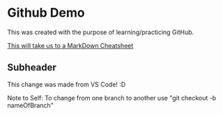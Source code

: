 # Github Demo

This was created with the purpose of learning/practicing GitHub.

[This will take us to a MarkDown Cheatsheet](https://github.com/adam-p/markdown-here/wiki/Markdown-Cheatsheet)

## Subheader

This change was made from VS Code! :D

Note to Self: To change from one branch to another use "git checkout -b nameOfBranch"
